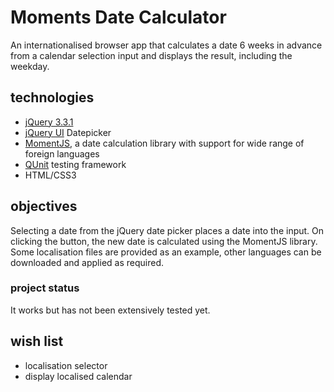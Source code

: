 # Moments Date Calculator

An internationalised browser app that calculates a date 6 weeks in advance from a calendar selection input and displays the result, including the weekday.

## technologies

- [jQuery 3.3.1](https://jquery.com/)
- [jQuery UI](http://jqueryui.com/) Datepicker
- [MomentJS](https://momentjs.com/), a date calculation library with support for wide range of foreign languages
- [QUnit](http://qunitjs.com/) testing framework
- HTML/CSS3

## objectives

Selecting a date from the jQuery date picker places a date into the input. On clicking the button, the new date is calculated using the MomentJS library. Some localisation files are provided as an example, other languages can be downloaded and applied as required.

### project status

It works but has not been extensively tested yet.

## wish list

- localisation selector
- display localised calendar